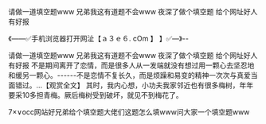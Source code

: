 请做一道填空题www
兄弟我这有道题不会www
夜深了做个填空题
给个网址好人有好报


《——✅手机浏览器打开网沚【ａ３ｅ６. cOm 】 】✅—》--

请做一道填空题www
兄弟我这有道题不会www
夜深了做个填空题
给个网址好人有好报
不是期间离开了恋情，而是很多人从一发端就没有想过用一颗心去坚忍地和缓另一颗心。------不是恋情不复长久，而是烦躁和易变的精神一次次与真爱当面错过。...【观赏全文】
其时，我内心想，小功夫我家邻近也有很多梅树，年年要采10多担青梅。厥后梅树受到破坏，就见不到梅花了。





7×∨occ网站好兄弟给个填空题大佬们这题怎么填www问大家一个填空题www
